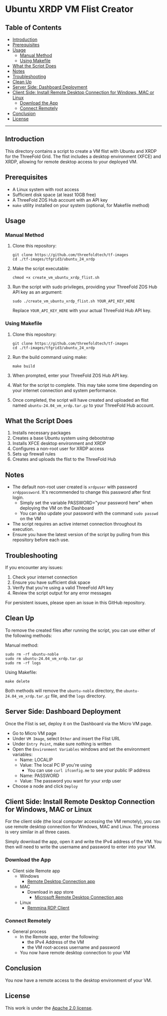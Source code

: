 <h1> Ubuntu XRDP VM Flist Creator </h1>

<h2>Table of Contents</h2>

- [Introduction](#introduction)
- [Prerequisites](#prerequisites)
- [Usage](#usage)
  - [Manual Method](#manual-method)
  - [Using Makefile](#using-makefile)
- [What the Script Does](#what-the-script-does)
- [Notes](#notes)
- [Troubleshooting](#troubleshooting)
- [Clean Up](#clean-up)
- [Server Side: Dashboard Deployment](#server-side-dashboard-deployment)
- [Client Side: Install Remote Desktop Connection for Windows, MAC or Linux](#client-side-install-remote-desktop-connection-for-windows-mac-or-linux)
  - [Download the App](#download-the-app)
  - [Connect Remotely](#connect-remotely)
- [Conclusion](#conclusion)
- [License](#license)

---

## Introduction

This directory contains a script to create a VM flist with Ubuntu and XRDP for the ThreeFold Grid. The flist includes a desktop environment (XFCE) and XRDP, allowing for remote desktop access to your deployed VM.

## Prerequisites

- A Linux system with root access
- Sufficient disk space (at least 10GB free)
- A ThreeFold ZOS Hub account with an API key
- `make` utility installed on your system (optional, for Makefile method)

## Usage

### Manual Method

1. Clone this repository:
   ```
   git clone https://github.com/threefoldtech/tf-images
   cd ./tf-images/tfgrid3/ubuntu_24_xrdp
   ```

2. Make the script executable:
   ```
   chmod +x create_vm_ubuntu_xrdp_flist.sh
   ```

3. Run the script with sudo privileges, providing your ThreeFold ZOS Hub API key as an argument:
   ```
   sudo ./create_vm_ubuntu_xrdp_flist.sh YOUR_API_KEY_HERE
   ```
   Replace `YOUR_API_KEY_HERE` with your actual ThreeFold Hub API key.

### Using Makefile

1. Clone this repository:
   ```
   git clone https://github.com/threefoldtech/tf-images
   cd ./tf-images/tfgrid3/ubuntu_24_xrdp
   ```

2. Run the build command using make:
   ```
   make build
   ```

3. When prompted, enter your ThreeFold ZOS Hub API key.

4. Wait for the script to complete. This may take some time depending on your internet connection and system performance.

5. Once completed, the script will have created and uploaded an flist named `ubuntu-24.04_vm_xrdp.tar.gz` to your ThreeFold Hub account.

## What the Script Does

1. Installs necessary packages
2. Creates a base Ubuntu system using debootstrap
3. Installs XFCE desktop environment and XRDP
4. Configures a non-root user for XRDP access
5. Sets up firewall rules
6. Creates and uploads the flist to the ThreeFold Hub

## Notes

- The default non-root user created is `xrdpuser` with password `xrdppassword`. It's recommended to change this password after first login.
  - Simply set the variable PASSWORD="your password here" when deploying the VM on the Dashboard
  - You can also update your password with the command `sudo passwd` on the VM
- The script requires an active internet connection throughout its execution.
- Ensure you have the latest version of the script by pulling from this repository before each use.

## Troubleshooting

If you encounter any issues:
1. Check your internet connection
2. Ensure you have sufficient disk space
3. Verify that you're using a valid ThreeFold API key
4. Review the script output for any error messages

For persistent issues, please open an issue in this GitHub repository.

## Clean Up

To remove the created files after running the script, you can use either of the following methods:

Manual method:
```
sudo rm -rf ubuntu-noble
sudo rm ubuntu-24.04_vm_xrdp.tar.gz
sudo rm -rf logs
```

Using Makefile:
```
make delete
```

Both methods will remove the `ubuntu-noble` directory, the `ubuntu-24.04_vm_xrdp.tar.gz` file, and the `logs` directory.

## Server Side: Dashboard Deployment

Once the Flist is set, deploy it on the Dashboard via the Micro VM page.

- Go to Micro VM page
- Under `VM Image`, select ̀`Other` and insert the Flist URL
- Under `Entry Point`, make sure nothing is written
- Open the `Environment Variables` windows and set the environment variables:
  - Name: LOCALIP
  - Value: The local PC IP you're using
    - You can use `curl ifconfig.me` to see your public IP address
  - Name: PASSWORD
  - Value: The password you want for your xrdp user
- Choose a node and click `Deploy`

## Client Side: Install Remote Desktop Connection for Windows, MAC or Linux

For the client side (the local computer accessing the VM remotely), you can use remote desktop connection for Windows, MAC and Linux. The process is very similar in all three cases.

Simply download the app, open it and write the IPv4 address of the VM. You then will need to write the username and password to enter into your VM.

### Download the App

* Client side Remote app
  * Windows
    * [Remote Desktop Connection app](https://apps.microsoft.com/store/detail/microsoft-remote-desktop/9WZDNCRFJ3PS?hl=en-ca&gl=ca&rtc=1)
  * MAC
    * Download in app store
      *  [Microsoft Remote Desktop Connection app](https://apps.apple.com/ca/app/microsoft-remote-desktop/id1295203466?mt=12)
  * Linux
    * [Remmina RDP Client](https://remmina.org/)
 
### Connect Remotely

* General process
  * In the Remote app, enter the following:
    * the IPv4 Address of the VM
    * the VM root-access username and password
  * You now have remote desktop connection to your VM

## Conclusion

You now have a remote access to the desktop environment of your VM.

## License

This work is under the [Apache 2.0 license](./LICENSE).
